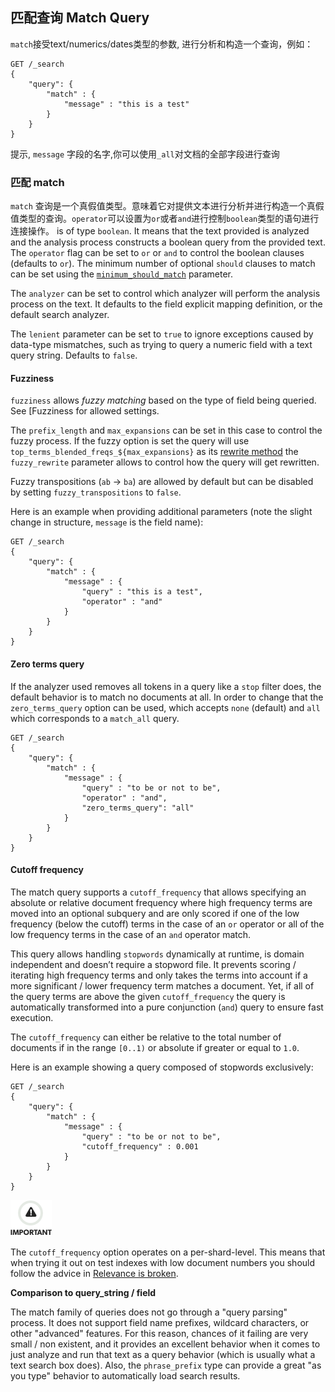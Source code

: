 ## 匹配查询 Match Query

`match`接受text/numerics/dates类型的参数, 进行分析和构造一个查询，例如：
    
    GET /_search
    {
        "query": {
            "match" : {
                "message" : "this is a test"
            }
        }
    }

提示, `message` 字段的名字,你可以使用`_all`对文档的全部字段进行查询

### 匹配 match

 `match` 查询是一个真假值类型。意味着它对提供文本进行分析并进行构造一个真假值类型的查询。`operator`可以设置为`or`或者`and`进行控制`boolean`类型的语句进行连接操作。
 is of type `boolean`. It means that the text provided is analyzed and the analysis process constructs a boolean query from the provided text. The `operator` flag can be set to `or` or `and` to control the boolean clauses (defaults to `or`). The minimum number of optional `should` clauses to match can be set using the [`minimum_should_match`](query-dsl-minimum-should-match.html) parameter.

The `analyzer` can be set to control which analyzer will perform the analysis process on the text. It defaults to the field explicit mapping definition, or the default search analyzer.

The `lenient` parameter can be set to `true` to ignore exceptions caused by data-type mismatches, such as trying to query a numeric field with a text query string. Defaults to `false`.

#### Fuzziness

`fuzziness` allows _fuzzy matching_ based on the type of field being queried. See [Fuzziness for allowed settings.

The `prefix_length` and `max_expansions` can be set in this case to control the fuzzy process. If the fuzzy option is set the query will use `top_terms_blended_freqs_${max_expansions}` as its [rewrite method](query-dsl-multi-term-rewrite.html) the `fuzzy_rewrite` parameter allows to control how the query will get rewritten.

Fuzzy transpositions (`ab` → `ba`) are allowed by default but can be disabled by setting `fuzzy_transpositions` to `false`.

Here is an example when providing additional parameters (note the slight change in structure, `message` is the field name):
    
    
    GET /_search
    {
        "query": {
            "match" : {
                "message" : {
                    "query" : "this is a test",
                    "operator" : "and"
                }
            }
        }
    }

#### Zero terms query

If the analyzer used removes all tokens in a query like a `stop` filter does, the default behavior is to match no documents at all. In order to change that the `zero_terms_query` option can be used, which accepts `none` (default) and `all` which corresponds to a `match_all` query.
    
    
    GET /_search
    {
        "query": {
            "match" : {
                "message" : {
                    "query" : "to be or not to be",
                    "operator" : "and",
                    "zero_terms_query": "all"
                }
            }
        }
    }

#### Cutoff frequency

The match query supports a `cutoff_frequency` that allows specifying an absolute or relative document frequency where high frequency terms are moved into an optional subquery and are only scored if one of the low frequency (below the cutoff) terms in the case of an `or` operator or all of the low frequency terms in the case of an `and` operator match.

This query allows handling `stopwords` dynamically at runtime, is domain independent and doesn’t require a stopword file. It prevents scoring / iterating high frequency terms and only takes the terms into account if a more significant / lower frequency term matches a document. Yet, if all of the query terms are above the given `cutoff_frequency` the query is automatically transformed into a pure conjunction (`and`) query to ensure fast execution.

The `cutoff_frequency` can either be relative to the total number of documents if in the range `[0..1)` or absolute if greater or equal to `1.0`.

Here is an example showing a query composed of stopwords exclusively:
    
    
    GET /_search
    {
        "query": {
            "match" : {
                "message" : {
                    "query" : "to be or not to be",
                    "cutoff_frequency" : 0.001
                }
            }
        }
    }

![Important](/images/icons/important.png)

The `cutoff_frequency` option operates on a per-shard-level. This means that when trying it out on test indexes with low document numbers you should follow the advice in [Relevance is broken](https://www.elastic.co/guide/en/elasticsearch/guide/2.x/relevance-is-broken.html).

 **Comparison to query_string / field**

The match family of queries does not go through a "query parsing" process. It does not support field name prefixes, wildcard characters, or other "advanced" features. For this reason, chances of it failing are very small / non existent, and it provides an excellent behavior when it comes to just analyze and run that text as a query behavior (which is usually what a text search box does). Also, the `phrase_prefix` type can provide a great "as you type" behavior to automatically load search results.
